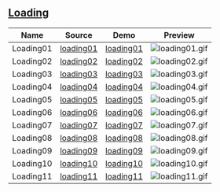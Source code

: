 ## [Loading](https://github.com/ajycc20/easy-css-layout/tree/master/loading)

|Name|Source|Demo|Preview|
|:---:|:---:|:---:|:---:|
|Loading01|[loading01](https://github.com/ajycc20/easy-css-layout/blob/master/loading/loading01.html)|[loading01](https://ajycc20.github.io/easy-css-layout/loading/loading01.html)|![loading01.gif](https://img2.ajycc20.xyz/images/2019/09/05/xMJRjv704q0UuuPn.gif)|
|Loading02|[loading02](https://github.com/ajycc20/easy-css-layout/blob/master/loading/loading02.html)|[loading02](https://ajycc20.github.io/easy-css-layout/loading/loading02.html)|![loading02.gif](https://img2.ajycc20.xyz/images/2019/09/05/facdgLJ2Idd5DWJs.gif)|
|Loading03|[loading03](https://github.com/ajycc20/easy-css-layout/blob/master/loading/loading03.html)|[loading03](https://ajycc20.github.io/easy-css-layout/loading/loading03.html)|![loading03.gif](https://img2.ajycc20.xyz/images/2019/09/05/NqD59y9WodnbrFha.gif)|
|Loading04|[loading04](https://github.com/ajycc20/easy-css-layout/blob/master/loading/loading04.html)|[loading04](https://ajycc20.github.io/easy-css-layout/loading/loading04.html)|![loading04.gif](https://img2.ajycc20.xyz/images/2019/09/05/FOAaQ3hrVXfuTOZ7.gif)|
|Loading05|[loading05](https://github.com/ajycc20/easy-css-layout/blob/master/loading/loading05.html)|[loading05](https://ajycc20.github.io/easy-css-layout/loading/loading05.html)|![loading05.gif](https://img2.ajycc20.xyz/images/2019/09/05/qmuOOf5l0kb0KsrI.gif)|
|Loading06|[loading06](https://github.com/ajycc20/easy-css-layout/blob/master/loading/loading06.html)|[loading06](https://ajycc20.github.io/easy-css-layout/loading/loading06.html)|![loading06.gif](https://img2.ajycc20.xyz/images/2019/09/05/O4oIa4T4PzwEvT6f.gif)|
|Loading07|[loading07](https://github.com/ajycc20/easy-css-layout/blob/master/loading/loading07.html)|[loading07](https://ajycc20.github.io/easy-css-layout/loading/loading07.html)|![loading07.gif](https://img2.ajycc20.xyz/images/2019/09/05/gqpcEeKtUdHoX4cw.gif)|
|Loading08|[loading08](https://github.com/ajycc20/easy-css-layout/blob/master/loading/loading08.html)|[loading08](https://ajycc20.github.io/easy-css-layout/loading/loading08.html)|![loading08.gif](https://img2.ajycc20.xyz/images/2019/09/05/fqrSywYjzJW5v86Z.gif)|
|Loading09|[loading09](https://github.com/ajycc20/easy-css-layout/blob/master/loading/loading09.html)|[loading09](https://ajycc20.github.io/easy-css-layout/loading/loading09.html)|![loading09.gif](https://img2.ajycc20.xyz/images/2019/09/05/rVk7gFxLTOx2iAG2.gif)|
|Loading10|[loading10](https://github.com/ajycc20/easy-css-layout/blob/master/loading/loading10.html)|[loading10](https://ajycc20.github.io/easy-css-layout/loading/loading10.html)|![loading10.gif](https://img2.ajycc20.xyz/images/2019/09/05/avYTwBIngL3CxHTR.gif)|
|Loading11|[loading11](https://github.com/ajycc20/easy-css-layout/blob/master/loading/loading11.html)|[loading11](https://ajycc20.github.io/easy-css-layout/loading/loading11.html)|![loading11.gif](https://img2.ajycc20.xyz/images/2019/09/05/iDjKW0sPFsIfVEtV.gif)|

